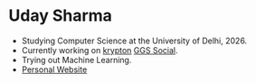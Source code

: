 # Uday Sharma

- Studying Computer Science at the University of Delhi, 2026.
- Currently working on [krypton](https://github.com/usyntest/krypton) [GGS Social](https://github.com/usyntest/GGS-Social).
- Trying out Machine Learning.  
- [Personal Website](https://usyntest.github.io)
